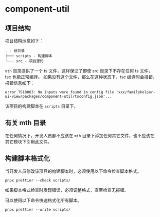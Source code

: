 # component-util

## 项目结构

项目结构示意如下：

```
. - 根目录
├─── scripts - 构建脚本
└─── src - 项目源码
```

`mth` 目录提供了一个 ts 文件，这样保证了即使 src 目录下不存在任何 ts 文件，tsc 也能正常编译。
如果没有这个文件，那么在这种状态下，tsc 编译时会报错，报错信息如下：

```
error TS18003: No inputs were found in config file 'xxx/familyhelper-ui-view/packages/component-util/tsconfig.json'...
```

该项目的构建脚本在 `scripts` 目录下。

## 有关 mth 目录

在任何情况下，开发人员都不应该在 `mth` 目录下添加任何其它文件，也不应该在其它模块下引用此文件。

## 构建脚本格式化

当开发人员修改该项目的构建脚本时，必须使用以下命令检查脚本格式。

```
pnpx prettier --check scripts/
```

如果脚本格式检查时发现错误，必须调整格式，直至检查无报错。

可以使用以下命令快速格式化所有脚本。

```
pnpx prettier --write scripts/
```
